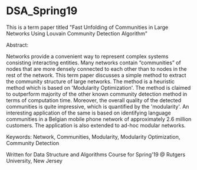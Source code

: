 # DSA_Spring19

This is a term paper titled "Fast Unfolding of Communities in Large Networks Using Louvain Community Detection Algorithm"

Abstract: 

Networks provide a convenient way to represent complex systems consisting interacting entities. 
Many networks contain “communities” of nodes that are more densely connected to each other than to nodes in the rest of the network. 
This term paper discusses a simple method to extract the community structure of large networks. 
The method is a heuristic method which is based on 'Modularity Optimization'. 
The method is claimed to outperform majority of the other known community detection method in terms of computation time. 
Moreover, the overall quality of the detected communities is quite impressive, which is quantified by the 'modularity'. 
An interesting application of the same is based on identifying language communities in a Belgian mobile phone network of approximately 2.6 million customers. 
The application is also extended to ad-hoc modular networks.

Keywords: Network, Communities, Modularity, Modularity Optimization, Community Detection

Written for Data Structure and Algorithms Course for Spring'19 @ Rutgers University, New Jersey
